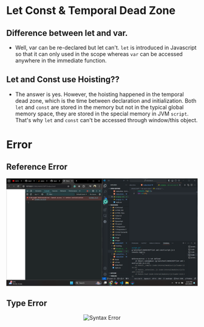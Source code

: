 # Let Const & Temporal Dead Zone 
## Difference between let and var.
- Well, var can be re-declared but let can't. `let` is introduced in Javascript so that it can only used in the scope whereas `var` can be accessed anywhere in the immediate function.
## Let and Const use Hoisting??
- The answer is yes. However, the hoisting happened in the temporal dead zone, which is the time between declaration and initialization. Both `let` and `const` are stored in the memory but
  not in the typical global memory space, they are stored in the special memory in JVM `script`. That's why `let` and  `const` can't be accessed through window/this object.
# Error
## Reference Error
<p align="center">
  <img src='./image/Screenshot (245).png' alt = "Reference Error">
</p>

## Type Error 
<p align="center">
  <img src='./image/Screenshot (246).png alt = "Type Error">
</p>

## Syntax Error
<p align="center">
  <img src='./image/Screenshot (244).png' alt = "Syntax Error">
</p>

